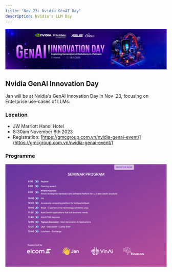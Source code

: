 ```yaml
---
title: "Nov 23: Nvidia GenAI Day"
description: Nvidia's LLM Day 
---
```


![](../../static/img/nvidia-llm-day-header.png)

## Nvidia GenAI Innovation Day

Jan will be at Nvidia's GenAI Innovation Day in Nov '23, focusing on Enterprise use-cases of LLMs. 

### Location

- JW Marriott Hanoi Hotel 
- 8:30am November 8th 2023
- Registration: [https://gmcgroup.com.vn/nvidia-genai-event/](https://gmcgroup.com.vn/nvidia-genai-event/)

### Programme

![](../../static/img/nvidia-llm-day.png)

